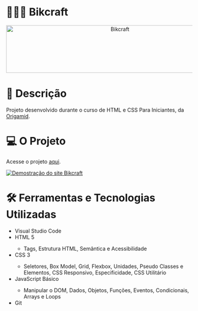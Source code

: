 # 🚴🏽‍♀️ Bikcraft
<p align="center">
	<img src="https://i.imgur.com/HOyC1b3.png" alt="Bikcraft" title="Bikcraft" width="600" height="129">
</p>

# 📝 Descrição
<p>Projeto desenvolvido durante o curso de HTML e CSS Para Iniciantes, da <a href="http://origamid.com">Origamid</a>.</p>

# 💻 O Projeto
<p>Acesse o projeto <a href="https://helciocandido.github.io/bikcraft/">aqui</a>.</p>
<p><a href="https://helciocandido.github.io/bikcraft/"><img src="https://i.imgur.com/QN1qglC.png?1" alt="Demostração do site Bikcraft"></a></p>

# 🛠 Ferramentas e Tecnologias Utilizadas
<span>
  <ul>
    <li>Visual Studio Code</li>
    <li>HTML 5</li>
      <ul>
        <li>Tags, Estrutura HTML, Semântica e Acessibilidade </li>
      </ul>
    <li>CSS 3</li>
      <ul>
        <li>Seletores, Box Model, Grid, Flexbox, Unidades, Pseudo Classes e Elementos, CSS Responsivo, Especificidade, CSS Utilitário</li>
      </ul>
    <li>JavaScript Básico</li>
      <ul>
        <li>Manipular o DOM, Dados, Objetos, Funções, Eventos, Condicionais, Arrays e Loops</li>
      </ul>
    <li>Git</li>
  </ul>
</span>
